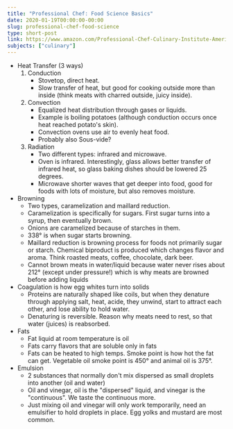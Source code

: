 ```yaml
---
title: "Professional Chef: Food Science Basics"
date: 2020-01-19T00:00:00-00:00
slug: professional-chef-food-science
type: short-post
link: https://www.amazon.com/Professional-Chef-Culinary-Institute-America/dp/0470421355/
subjects: ["culinary"]
---
```


* Heat Transfer (3 ways)
    1. Conduction
        * Stovetop, direct heat.
        * Slow transfer of heat, but good for cooking outside more than inside (think meats with charred outside, juicy inside).
    2. Convection
        * Equalized heat distribution through gases or liquids.
        * Example is boiling potatoes (although conduction occurs once heat reached potato's skin).
        * Convection ovens use air to evenly heat food.
        * Probably also Sous-vide?
    3. Radiation
        * Two different types: infrared and microwave.
        * Oven is infrared. Interestingly, glass allows better transfer of infrared heat, so glass baking dishes should be lowered 25 degrees.
        * Microwave shorter waves that get deeper into food, good for foods with lots of moisture, but also removes moisture.
* Browning
    * Two types, caramelization and maillard reduction.
    * Caramelization is specifically for sugars. First sugar turns into a syrup, then eventually brown.
    * Onions are caramelized because of starches in them.
    * 338° is when sugar starts browning.
    * Maillard reduction is browning process for foods not primarily sugar or starch. Chemical biproduct is produced which changes flavor and aroma. Think roasted meats, coffee, chocolate, dark beer.
    * Cannot brown meats in water/liquid because water never rises about 212° (except under pressure!) which is why meats are browned before adding liquids
* Coagulation is how egg whites turn into solids
    * Proteins are naturally shaped like coils, but when they denature through applying salt, heat, acide, they unwind, start to attract each other, and lose ability to hold water.
    * Denaturing is reversible. Reason why meats need to rest, so that water (juices) is reabsorbed.
* Fats
    * Fat liquid at room temperature is oil
    * Fats carry flavors that are soluble only in fats
    * Fats can be heated to high temps. Smoke point is how hot the fat can get. Vegetable oil smoke point is 450° and animal oil is 375°.
* Emulsion
    * 2 substances that normally don't mix dispersed as small droplets into another (oil and water)
    * Oil and vinegar, oil is the "dispersed" liquid, and vinegar is the "continuous". We taste the continuous more.
    * Just mixing oil and vinegar will only work temporarily, need an emulsifier to hold droplets in place. Egg yolks and mustard are most common.
